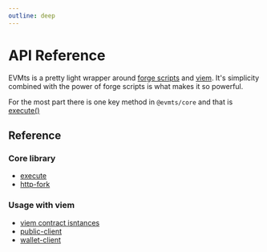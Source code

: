 ```yaml
---
outline: deep
---
```


# API Reference

EVMts is a pretty light wrapper around [forge scripts](https://book.getfoundry.sh/reference/forge/forge-script) and [viem](https://viem.sh/). It's simplicity combined with the power of forge scripts is what makes it so powerful.

For the most part there is one key method in `@evmts/core` and that is [execute()](./execute.md)

## Reference

### Core library

- [execute](./execute.md)
- [http-fork](./http-fork.md)

### Usage with viem

- [viem contract isntances](./contract.md)
- [public-client](./public-client.md)
- [wallet-client](./public-client.md)
